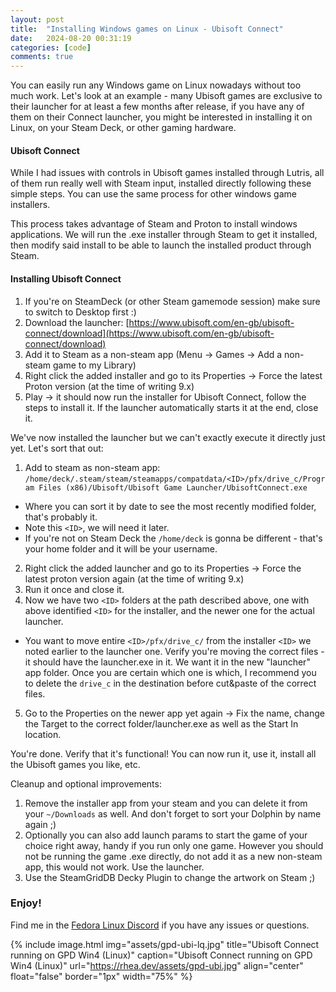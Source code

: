 ```yaml
---
layout: post
title:  "Installing Windows games on Linux - Ubisoft Connect"
date:   2024-08-20 00:31:19
categories: [code]
comments: true
---
```


You can easily run any Windows game on Linux nowadays without too much work. Let's look at an example - many Ubisoft games are exclusive to their launcher for at least a few months after release, if you have any of them on their Connect launcher, you might be interested in installing it on Linux, on your Steam Deck, or other gaming hardware.

<!--more-->

#### Ubisoft Connect

While I had issues with controls in Ubisoft games installed through Lutris, all of them run really well with Steam input, installed directly following these simple steps. You can use the same process for other windows game installers.

This process takes advantage of Steam and Proton to install windows applications. We will run the .exe installer through Steam to get it installed, then modify said install to be able to launch the installed product through Steam.

#### Installing Ubisoft Connect

1. If you're on SteamDeck (or other Steam gamemode session) make sure to switch to Desktop first :)
2. Download the launcher: [https://www.ubisoft.com/en-gb/ubisoft-connect/download](https://www.ubisoft.com/en-gb/ubisoft-connect/download)
3. Add it to Steam as a non-steam app (Menu -> Games -> Add a non-steam game to my Library)
4. Right click the added installer and go to its Properties -> Force the latest Proton version (at the time of writing 9.x)
5. Play -> it should now run the installer for Ubisoft Connect, follow the steps to install it. If the launcher automatically starts it at the end, close it.

We've now installed the launcher but we can't exactly execute it directly just yet. Let's sort that out:

1. Add to steam as non-steam app: `/home/deck/.steam/steam/steamapps/compatdata/<ID>/pfx/drive_c/Program Files (x86)/Ubisoft/Ubisoft Game Launcher/UbisoftConnect.exe`
  - Where you can sort it by date to see the most recently modified folder, that's probably it.
  - Note this `<ID>`, we will need it later.
  - If you're not on Steam Deck the `/home/deck` is gonna be different - that's your home folder and it will be your
    username.
2. Right click the added launcher and go to its Properties -> Force the latest proton version again (at the time of writing
   9.x)
3. Run it once and close it.
4. Now we have two `<ID>` folders at the path described above, one with above identified `<ID>` for the installer, and the newer one for the actual launcher.
  - You want to move entire `<ID>/pfx/drive_c/` from the installer `<ID>` we noted earlier to the launcher one. Verify you're moving the correct files - it should have the launcher.exe in it. We want it in the new "launcher" app folder. Once you are certain which one is which, I recommend you to delete the `drive_c` in the destination before cut&paste of the correct files.
5. Go to the Properties on the newer app yet again -> Fix the name, change the Target to the correct folder/launcher.exe as well as the Start In location.

You're done. Verify that it's functional! You can now run it, use it, install all the Ubisoft games you like, etc.

Cleanup and optional improvements:

1. Remove the installer app from your steam and you can delete it from your `~/Downloads` as well. And don't forget to sort your Dolphin by name again ;)
2. Optionally you can also add launch params to start the game of your choice right away, handy if you run only one game. However you should not be running the game .exe directly, do not add it as a new non-steam app, this would not work. Use the launcher.
3. Use the SteamGridDB Decky Plugin to change the artwork on Steam ;)

### Enjoy!

Find me in the [Fedora Linux Discord](https://discord.gg/fedora) if you have any issues or questions.

{% include image.html
  img="assets/gpd-ubi-lq.jpg"
  title="Ubisoft Connect running on GPD Win4 (Linux)"
  caption="Ubisoft Connect running on GPD Win4 (Linux)"
  url="https://rhea.dev/assets/gpd-ubi.jpg"
  align="center"
  float="false"
  border="1px"
  width="75%"
%}



